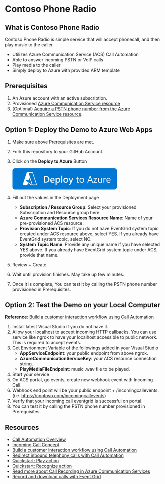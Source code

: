 # Contoso Phone Radio

## What is Contoso Phone Radio

Contoso Phone Radio is simple service that will accept phonecall, and then play music to the caller.

- Utilizes Azure Communication Service (ACS) Call Automation
- Able to answer incoming PSTN or VoIP calls
- Play media to the caller
- Simply deploy to Azure with provided ARM template

## Prerequisites

1. An Azure account with an active subscription.
2. Provisioned [Azure Communication Service resource](https://learn.microsoft.com/en-us/azure/communication-services/quickstarts/create-communication-resource)
3. (Optional) [Acquire a PSTN phone number from the Azure Communication Service resource](https://learn.microsoft.com/en-us/azure/communication-services/quickstarts/telephony/get-phone-number?tabs=windows&pivots=platform-azcli).

## Option 1: Deploy the Demo to Azure Web Apps

1. Make sure above Prerequisites are met.
2. Fork this repository to your GitHub Account.
3. Click on the **Deploy to Azure** Button

    [![Deploy To Azure](https://raw.githubusercontent.com/Azure/azure-quickstart-templates/master/1-CONTRIBUTION-GUIDE/images/deploytoazure.svg?sanitize=true)](https://portal.azure.com/#create/Microsoft.Template/uri/https%3a%2f%2fraw.githubusercontent.com%2fminwoolee-msft%2fcontoso-phone-radio%2fmain%2fazuredeploy.json)

4. Fill out the values in the Deployment page
   - **Subscription / Resource Group**: Select your provisioned Subscription and Resource group here.
   - **Azure Communication Services Resource Name**: Name of your pre-provisioned ACS resource.
   - **Provision System Topic**: If you do not have EventGrid system topic created under ACS resource above, select YES. If you already have EventGrid system topic, select NO.
   - **System Topic Name**: Provide any unique name if you have selected YES above. If you already have EventGrid system topic under ACS, provide that name.

5. Review + Create.
6. Wait until provision finishes. May take up few minutes.
7. Once it is complete, You can test it by calling the PSTN phone number provisioned in Prerequisites.

## Option 2: Test the Demo on your Local Computer

**Reference**: [Build a customer interaction workflow using Call Automation](https://learn.microsoft.com/en-us/azure/communication-services/quickstarts/voice-video-calling/callflows-for-customer-interactions?pivots=programming-language-csharp)


1. Install latest Visual Studio if you do not have it.
2. Allow your localhost to accept incoming HTTP callbacks. You can use service like ngrok to have your localhost accessible to public network. This is required to accept events.
3. Get Envrionment Variable of the followings added in your Visual Studio
   - **AppServiceEndpoint**: your public endpoint from above ngrok.
   - **AzureCommunicationServiceKey**: your ACS resource connection string.
   - **PlayMediaFileEndpoint**: music .wav file to be played.
4. Start your service
5. On ACS portal, go events, create new webhook event with Incoming Call.
6. Webhook end point will be your public endpoint + /incomingcallevents. (i.e. https://contoso.com/incomingcallevents)
7. Verify that your incoming call eventgrid is successful on portal.
8. You can test it by calling the PSTN phone number provisioned in Prerequisites.

## Resources
- [Call Automation Overview](https://learn.microsoft.com/azure/communication-services/concepts/voice-video-calling/call-automation)
- [Incoming Call Concept](https://learn.microsoft.com/azure/communication-services/concepts/voice-video-calling/incoming-call-notification)
- [Build a customer interaction workflow using Call Automation](https://learn.microsoft.com/azure/communication-services/quickstarts/voice-video-calling/callflows-for-customer-interactions?pivots=programming-language-csha)
- [Redirect inbound telephony calls with Call Automation](https://learn.microsoft.com/azure/communication-services/how-tos/call-automation-sdk/redirect-inbound-telephony-calls?pivots=programming-language-csharp)
- [Quickstart: Play action](https://learn.microsoft.com/azure/communication-services/quickstarts/voice-video-calling/play-action?pivots=programming-language-csharp)
- [Quickstart: Recognize action](https://learn.microsoft.com/azure/communication-services/quickstarts/voice-video-calling/recognize-action?pivots=programming-language-csharp)
- [Read more about Call Recording in Azure Communication Services](https://learn.microsoft.com/azure/communication-services/concepts/voice-video-calling/call-recording)
- [Record and download calls with Event Grid](https://learn.microsoft.com/azure/communication-services/quickstarts/voice-video-calling/get-started-call-recording?pivots=programming-language-csharp)